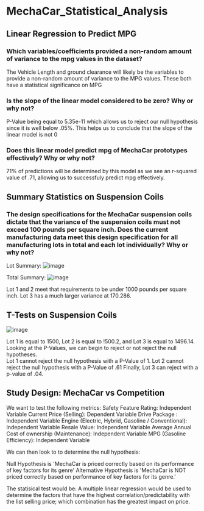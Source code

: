 # MechaCar_Statistical_Analysis

## Linear Regression to Predict MPG
  ### Which variables/coefficients provided a non-random amount of variance to the mpg values in the dataset?
  The Vehicle Length and ground clearance will likely be the variables to provide a non-random amount of variance to the MPG values.  These both have a statistical significance on MPG
  ### Is the slope of the linear model considered to be zero? Why or why not?
  P-Value being equal to 5.35e-11 which allows us to reject our null hypothesis since it is well below .05%.  This helps us to conclude that the slope of the linear model is not 0
 ### Does this linear model predict mpg of MechaCar prototypes effectively? Why or why not?
 71% of predictions will be determined by this model as we see an r-squared value of .71, allowing us to successfuly predict mpg effectively.
 
 ## Summary Statistics on Suspension Coils
 ### The design specifications for the MechaCar suspension coils dictate that the variance of the suspension coils must not exceed 100 pounds per square inch. Does the current manufacturing data meet this design specification for all manufacturing lots in total and each lot individually? Why or why not?
 
 Lot Summary:
 ![image](https://user-images.githubusercontent.com/98061420/169714886-c8161ea1-98d4-4f4c-b7ed-8144912ae14e.png)
 
 Total Summary:
 ![image](https://user-images.githubusercontent.com/98061420/169714904-f569646b-5046-4f2a-8838-916ef2ac6b6b.png)


Lot 1 and 2 meet that requirements to be under 1000 pounds per square inch.  Lot 3 has a much larger variance at 170.286.

## T-Tests on Suspension Coils

![image](https://user-images.githubusercontent.com/98061420/169715083-e3c143a9-366b-4a19-98ac-ae1d3e36c08d.png)

Lot 1 is equal to 1500, Lot 2 is equal to !500.2, and Lot 3 is equal to 1496.14.  Looking at the P-Values, we can begin to reject or not reject the null hypotheses.  
Lot 1 cannot reject the null hypothesis with a P-Value of 1.
Lot 2 cannot reject the null hypothesis with a P-Value of .61
Finally, Lot 3 can reject with a p-value of .04.


## Study Design: MechaCar vs Competition
We want to test the following metrics:
Safety Feature Rating: Independent Variable
Current Price (Selling): Dependent Variable
Drive Package : Independent Variable
Engine (Electric, Hybrid, Gasoline / Conventional): Independent Variable
Resale Value: Independent Variable
Average Annual Cost of ownership (Maintenance): Independent Variable
MPG (Gasoline Efficiency): Independent Variable

We can then look to to determine the null hypothesis:

Null Hypothesis is  'MechaCar is priced correctly based on its performance of key factors for its genre'
Alternative Hypothesis is 'MechaCar is NOT priced correctly based on performance of key factors for its genre.'

The statisical test would be: A multiple linear regression would be used to determine the factors that have the highest correlation/predictability with the list selling price; which combination has the greatest impact on price.



 
  
